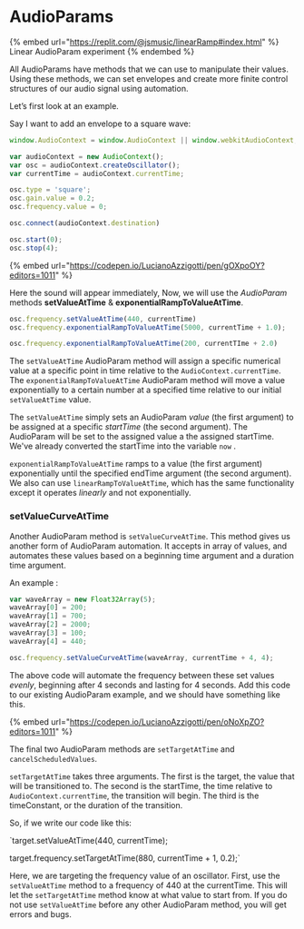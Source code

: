 # AudioParams

{% embed url="https://replit.com/@jsmusic/linearRamp#index.html" %}
Linear AudioParam experiment
{% endembed %}

All AudioParams have methods that we can use to manipulate their values. Using these methods, we can set envelopes and create more finite control structures of our audio signal using automation.

Let’s first look at an example.

Say I want to add an envelope to a square wave:

```jsx
window.AudioContext = window.AudioContext || window.webkitAudioContext;

var audioContext = new AudioContext();
var osc = audioContext.createOscillator();
var currentTime = audioContext.currentTime;

osc.type = 'square';
osc.gain.value = 0.2;
osc.frequency.value = 0;

osc.connect(audioContext.destination)

osc.start(0);
osc.stop(4);
```

{% embed url="https://codepen.io/LucianoAzzigotti/pen/gOXpoOY?editors=1011" %}

Here the sound will appear immediately, Now, we will use the _AudioParam_ methods **setValueAtTime** & **exponentialRampToValueAtTime**.

```jsx
osc.frequency.setValueAtTime(440, currentTime)
osc.frequency.exponentialRampToValueAtTime(5000, currentTime + 1.0);

osc.frequency.exponentialRampToValueAtTime(200, currentTIme + 2.0)
```

The `setValueAtTime` AudioParam method will assign a specific numerical value at a specific point in time relative to the `AudioContext.currentTime`. The `exponentialRampToValueAtTime` AudioParam method will move a value exponentially to a certain number at a specified time relative to our initial `setValueAtTime` value.

The `setValueAtTime` simply sets an AudioParam _value_ (the first argument) to be assigned at a specific _startTime_ (the second argument). The AudioParam will be set to the assigned value a the assigned startTime.  We've already converted the startTime into the variable `now` .

`exponentialRampToValueAtTime` ramps to a value (the first argument) exponentially until the specified endTime argument (the second argument). We also can use `linearRampToValueAtTime`, which has the same functionality except it operates _linearly_ and not exponentially.

### setValueCurveAtTime

Another AudioParam method is `setValueCurveAtTime`. This method gives us another form of AudioParam automation. It accepts in array of values, and automates these values based on a beginning time argument and a duration time argument.

An example :

```jsx
var waveArray = new Float32Array(5);
waveArray[0] = 200;
waveArray[1] = 700;
waveArray[2] = 2000;
waveArray[3] = 100;
waveArray[4] = 440;

osc.frequency.setValueCurveAtTime(waveArray, currentTime + 4, 4);
```

The above code will automate the frequency between these set values _evenly_, beginning after 4 seconds and lasting for 4 seconds. Add this code to our existing AudioParam example, and we should have something like this.

{% embed url="https://codepen.io/LucianoAzzigotti/pen/oNoXpZO?editors=1011" %}

The final two AudioParam methods are `setTargetAtTime` and `cancelScheduledValues`.

`setTargetAtTime` takes three arguments. The first is the target, the value that will be transitioned to. The second is the startTime, the time relative to `AudioContext.currentTime`, the transition will begin. The third is the timeConstant, or the duration of the transition.

So, if we write our code like this:

\`target.setValueAtTime(440, currentTime);

target.frequency.setTargetAtTime(880, currentTime + 1, 0.2);\`

Here, we are targeting the frequency value of an oscillator. First, use the `setValueAtTime` method to a frequency of 440 at the currentTime. This will let the `setTargetAtTime` method know at what value to start from. If you do not use `setValueAtTime` before any other AudioParam method, you will get errors and bugs.
